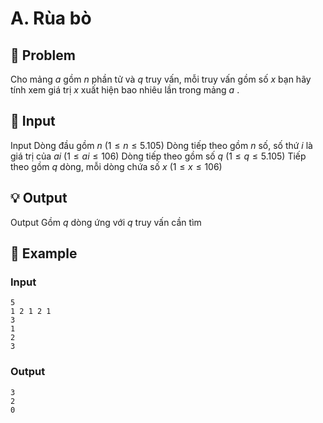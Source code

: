 # A. Rùa bò

## 📖 Problem

Cho mảng
$a$
gồm
$n$
phần tử và
$q$
truy vấn, mỗi truy vấn gồm số
$x$
bạn hãy tính xem giá trị
$x$
xuất hiện bao nhiêu lần trong mảng
$a$
.


## 🧩 Input

Input
Dòng đầu gồm
$n$
$(1 ≤n≤ 5.105)$
Dòng tiếp theo gồm
$n$
số, số thứ
$i$
là giá trị của
$ai$
$(1 ≤ai≤ 106)$
Dòng tiếp theo gồm số
$q$
$(1 ≤q≤ 5.105)$
Tiếp theo gồm
$q$
dòng, mỗi dòng chứa số
$x$
$(1 ≤x≤ 106)$


## 💡 Output

Output
Gồm
$q$
dòng ứng với
$q$
truy vấn cần tìm


## 🧠 Example

### Input

```text
5
1 2 1 2 1
3
1
2
3
```

### Output

```text
3
2
0
```


